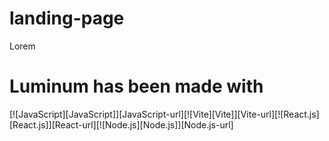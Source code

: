 # landing-page
Lorem

# Luminum has been made with 
[![JavaScript][JavaScript]][JavaScript-url][![Vite][Vite]][Vite-url][![React.js][React.js]][React-url][![Node.js][Node.js]][Node.js-url]
